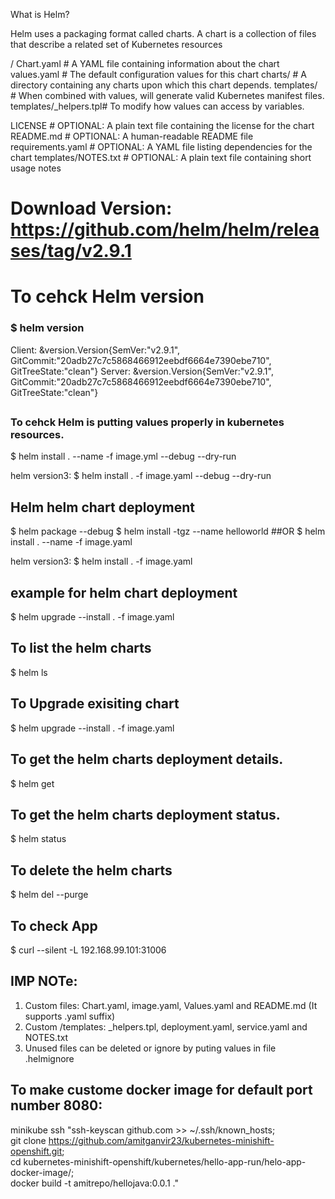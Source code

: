 What is Helm?

Helm uses a packaging format called charts. A chart is a collection of files that describe a related set of Kubernetes resources  

<hello2>/
  Chart.yaml          	# A YAML file containing information about the chart
  values.yaml         	# The default configuration values for this chart
  charts/             	# A directory containing any charts upon which this chart depends.
  templates/          	# When combined with values, will generate valid Kubernetes manifest files.
  templates/_helpers.tpl# To modify how values can access by variables.
					  
  LICENSE             # OPTIONAL: A plain text file containing the license for the chart
  README.md           # OPTIONAL: A human-readable README file
  requirements.yaml   # OPTIONAL: A YAML file listing dependencies for the chart
  templates/NOTES.txt # OPTIONAL: A plain text file containing short usage notes
  
# Download Version: https://github.com/helm/helm/releases/tag/v2.9.1

# To cehck Helm version
### $ helm version
Client: &version.Version{SemVer:"v2.9.1", GitCommit:"20adb27c7c5868466912eebdf6664e7390ebe710", GitTreeState:"clean"}
Server: &version.Version{SemVer:"v2.9.1", GitCommit:"20adb27c7c5868466912eebdf6664e7390ebe710", GitTreeState:"clean"}
##

### To cehck Helm is putting values properly in kubernetes resources.
$ helm install . --name <Chart Name> -f image.yml --debug --dry-run

helm version3:
$ helm install . <Chart Name> -f image.yaml --debug --dry-run

## Helm helm chart deployment
$ helm package <Chart Name> --debug
$ helm install <Chart Name>-<Version>tgz --name helloworld
    ##OR
$ helm install . --name <Chart Name> -f image.yaml

helm version3:
$ helm install . <Chart Name> -f image.yaml

## example for helm chart deployment
$ helm upgrade --install <Chart Name> . -f image.yaml 

## To list the helm charts
$ helm ls

## To Upgrade exisiting chart
$ helm upgrade --install <Chart Name> . -f image.yaml

## To get the helm charts deployment details.
$ helm get <Chart Name>

## To get the helm charts deployment status.
$ helm status <Chart Name>

## To delete the helm charts
$ helm del --purge <Chart Name>

## To check App
$ curl --silent -L 192.168.99.101:31006

## IMP NOTe:
1) Custom files: Chart.yaml, image.yaml, Values.yaml and README.md (It supports .yaml suffix)
2) Custom /templates: _helpers.tpl, deployment.yaml, service.yaml and NOTES.txt
3) Unused files can be deleted or ignore by puting values in file .helmignore

## To make custome docker image for default port number 8080:
minikube ssh "ssh-keyscan github.com >> ~/.ssh/known_hosts; \
git clone https://github.com/amitganvir23/kubernetes-minishift-openshift.git; \
cd kubernetes-minishift-openshift/kubernetes/hello-app-run/helo-app-docker-image/; \
docker build -t amitrepo/hellojava:0.0.1 ."
